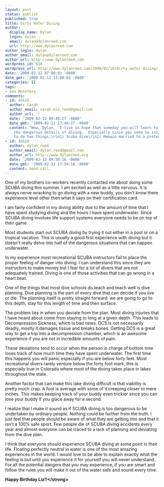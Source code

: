 ```yaml
---
layout: post
status: publish
published: true
title: Dirty Water Diving
author:
  display_name: Dylan
  login: dylan
  email: dylan@dylanreed.com
  url: http://www.dylanreed.com
author_login: dylan
author_email: dylan@dylanreed.com
author_url: http://www.dylanreed.com
wordpress_id: 618
wordpress_url: http://www.dylanreed.com/2009/02/10/dirty-water-diving/
date: '2009-02-12 07:00:03 -0600'
date_gmt: '2009-02-12 15:00:03 -0600'
categories: []
tags:
- Sea Monsters
comments:
- id: 45615
  author: Sarah
  author_email: sarah.mle.reed@gmail.com
  author_url: ''
  date: '2009-02-12 09:48:27 -0600'
  date_gmt: '2009-02-12 17:48:27 -0600'
  content: "Wow, Dylan.  I live in hope that someday you will learn to stop divulging
    the dangerous details of diving.  Especially since you seem to insist upon continuing
    to do two things:\r\n1) Scuba dive\r\n2) Remain married to a professional worrier."
- id: 45616
  author: dylan reed
  author_email: dylan.reed@gmail.com
  author_url: http://www.dylanreed.org
  date: '2009-02-12 09:50:16 -0600'
  date_gmt: '2009-02-12 17:50:16 -0600'
  content: Good call.
---
```

<p>One of my brothers co-workers recently contacted me about doing some SCUBA diving this summer. I am excited as well as a little nervous. It is always nerve wracking to go diving with a new buddy, you don't know there experience level other then what it says on their certification card.</p>
<p>I am fairly confident in my diving ability due to the amount of time that I have spent studying diving and the hours I have spent underwater. Since SCUBA diving involves life support systems everyone needs to be on top of their game.</p>
<p>Most students start out SCUBA diving by trying it out either in a pool or on a tropical vacation. This is usually a good first experience with diving but it doesn't really delve into half of the dangerous situations that can happen underwater.</p>
<p>In my experience most recreational SCUBA instructors fail to place the proper feeling of danger into diving. I can understand this since they are instructors to make money but I fear for a lot of divers that are not adequately trained. Diving is one of those activities that can go wrong in a heart beat.</p>
<p>One of the things that most dive schools do teach and teach well is dive planning. Dive planning is the part of every dive that can decide if you live or die. The planning itself is pretty straight forward: we are going to go to this depth, stay for this length of time and then surface.</p>
<p>The problem lies in when you deviate from the plan. Most diving injuries that I have heard about come from staying to long at a given depth. This leads to Decompression Sickness, which is bad news. DCS is not necessarily deadly, mostly it damages tissue and breaks bones. Getting DCS is a great way to get a trip into a decompression chamber, which is an awesome experience if you are not in incredible amounts of pain.</p>
<p>These deviations tend to occur when the person in charge of bottom time loses track of how much time they have spent underwater. The first time this happens you will panic especially if you are below forty feet. Most recreational divers rarely venture below the forty foot mark, this is especially true in Colorado where most of the diving takes place in lakes throughout the state.</p>
<p>Another factor that can make this lake diving difficult is that viability is pretty much crap. A foot is average with some of it creeping closer to mere inches. This makes keeping track of your buddy even trickier since you can lose your buddy if you glace away for a second.</p>
<p>I realize that I make it sound as if SCUBA diving is too dangerous to be undertaken by ordinary people. Nothing could be further from the truth. I just feel that people should be aware of what they are getting into and that it isn't a 100% safe sport. Few people die of SCUBA diving accidents every year and almost everyone can be traced to a lack of planning and deviating from the dive plan.</p>
<p>I think that everyone should experience SCUBA diving at some point in their life. Floating perfectly neutral in water is one of the most amazing experiences in the world. I would love to be able to explain exactly what the feeling is but until you experience it for yourself you will never understand. For all the potential dangers that you may experience, if you are smart and follow the rules you will make it out of the water safe and sound every time.</p>
<p><strong>Happy Birthday Liz!!<&#47;strong></p>
